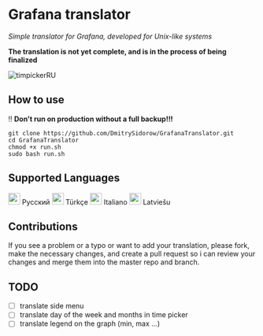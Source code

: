 # Grafana translator
*Simple translator for Grafana, developed for  Unix-like systems*

__The translation is not yet complete, and is in the process of being finalized__

![timpickerRU](https://user-images.githubusercontent.com/43705385/104126983-97040e00-5370-11eb-975a-2eda0f3ba7a7.png)


## How to use

‼️ __Don't run on production without a full backup!!!__

````
git clone https://github.com/DmitrySidorow/GrafanaTranslator.git
cd GrafanaTranslator
chmod +x run.sh
sudo bash run.sh
````

## Supported Languages
<kbd><img src="https://cdn.staticaly.com/gh/hjnilsson/country-flags/master/svg/ru.svg" width="24"></kbd> Русский
<kbd><img src="https://cdn.statically.io/flags/tr.svg" width="24"></kbd> Türkçe
<kbd><img src="https://cdn.statically.io/flags/it.svg" width="24"></kbd> Italiano
<kbd><img src="https://cdn.statically.io/flags/lv.svg" width="24"></kbd> Latviešu

## Contributions

If you see a problem or a typo or want to add your translation, please fork, make the necessary changes, and create a pull request so i can review your changes and merge them into the master repo and branch.

## TODO
- [ ] translate side menu  
- [ ] translate day of the week and months in time picker  
- [ ] translate legend on the graph (min, max ...)
